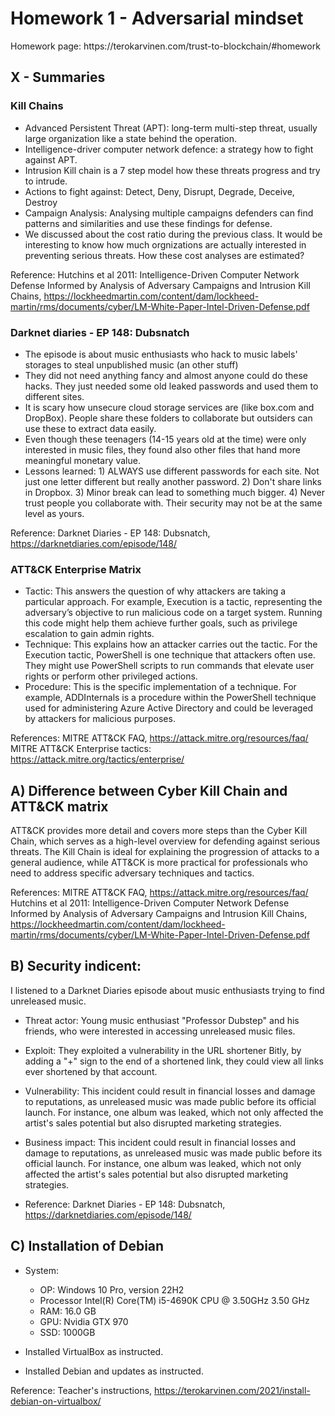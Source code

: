 # Homework 1 - Adversarial mindset
<p>Homework page: https://terokarvinen.com/trust-to-blockchain/#homework</p>

## X - Summaries
### Kill Chains
* Advanced Persistent Threat (APT): long-term multi-step threat, usually large organization like a state behind the operation.
* Intelligence-driver computer network defence: a strategy how to fight against APT.
* Intrusion Kill chain is a 7 step model how these threats progress and try to intrude.
* Actions to fight against: Detect, Deny, Disrupt, Degrade, Deceive, Destroy
* Campaign Analysis: Analysing multiple campaigns defenders can find patterns and similarities and use these findings for defense.
* We discussed about the cost ratio during the previous class. It would be interesting to know how much orgnizations are actually interested in preventing serious threats. How these cost analyses are estimated?

Reference: Hutchins et al 2011: Intelligence-Driven Computer Network Defense Informed by Analysis of Adversary Campaigns and Intrusion Kill Chains, https://lockheedmartin.com/content/dam/lockheed-martin/rms/documents/cyber/LM-White-Paper-Intel-Driven-Defense.pdf

### Darknet diaries - EP 148: Dubsnatch
* The episode is about music enthusiasts who hack to music labels' storages to steal unpublished music (an other stuff)
* They did not need anything fancy and almost anyone could do these hacks. They just needed some old leaked passwords and used them to different sites.
* It is scary how unsecure cloud storage services are (like box.com and DropBox). People share these folders to collaborate but outsiders can use these to extract data easily.
* Even though these teenagers (14-15 years old at the time) were only interested in music files, they found also other files that hand more meaningful monetary value.
* Lessons learned: 1) ALWAYS use different passwords for each site. Not just one letter different but really another password. 2) Don't share links in Dropbox. 3) Minor break can lead to something much bigger. 4) Never trust people you collaborate with. Their security may not be at the same level as yours.

Reference: Darknet Diaries - EP 148: Dubsnatch, https://darknetdiaries.com/episode/148/

### ATT&CK Enterprise Matrix
* Tactic: This answers the question of why attackers are taking a particular approach. For example, Execution is a tactic, representing the adversary’s objective to run malicious code on a target system. Running this code might help them achieve further goals, such as privilege escalation to gain admin rights.
* Technique: This explains how an attacker carries out the tactic. For the Execution tactic, PowerShell is one technique that attackers often use. They might use PowerShell scripts to run commands that elevate user rights or perform other privileged actions.
* Procedure: This is the specific implementation of a technique. For example, ADDInternals is a procedure within the PowerShell technique used for administering Azure Active Directory and could be leveraged by attackers for malicious purposes.
  
References: MITRE ATT&CK FAQ, https://attack.mitre.org/resources/faq/<br>
MITRE ATT&CK Enterprise tactics: https://attack.mitre.org/tactics/enterprise/

## A) Difference between Cyber Kill Chain and ATT&CK matrix
<p>ATT&CK provides more detail and covers more steps than the Cyber Kill Chain, which serves as a high-level overview for defending against serious threats. The Kill Chain is ideal for explaining the progression of attacks to a general audience, while ATT&CK is more practical for professionals who need to address specific adversary techniques and tactics.</p>

References: MITRE ATT&CK FAQ, https://attack.mitre.org/resources/faq/<br>
Hutchins et al 2011: Intelligence-Driven Computer Network Defense Informed by Analysis of Adversary Campaigns and Intrusion Kill Chains, https://lockheedmartin.com/content/dam/lockheed-martin/rms/documents/cyber/LM-White-Paper-Intel-Driven-Defense.pdf

## B) Security indicent: 
<p>I listened to a Darknet Diaries episode about music enthusiasts trying to find unreleased music.</p>

* Threat actor: Young music enthusiast "Professor Dubstep" and his friends, who were interested in accessing unreleased music files.
* Exploit: They exploited a vulnerability in the URL shortener Bitly, by adding a "+" sign to the end of a shortened link, they could view all links ever shortened by that account.
* Vulnerability: This incident could result in financial losses and damage to reputations, as unreleased music was made public before its official launch. For instance, one album was leaked, which not only affected the artist's sales potential but also disrupted marketing strategies.
* Business impact: This incident could result in financial losses and damage to reputations, as unreleased music was made public before its official launch. For instance, one album was leaked, which not only affected the artist's sales potential but also disrupted marketing strategies.

* Reference: Darknet Diaries - EP 148: Dubsnatch, https://darknetdiaries.com/episode/148/

## C) Installation of Debian
* System:
  * OP: Windows 10 Pro, version 22H2
  * Processor	Intel(R) Core(TM) i5-4690K CPU @ 3.50GHz   3.50 GHz
  * RAM:	16.0 GB
  * GPU: Nvidia GTX 970
  * SSD: 1000GB

* Installed VirtualBox as instructed.
* Installed Debian and updates as instructed.
  
Reference: Teacher's instructions, https://terokarvinen.com/2021/install-debian-on-virtualbox/
